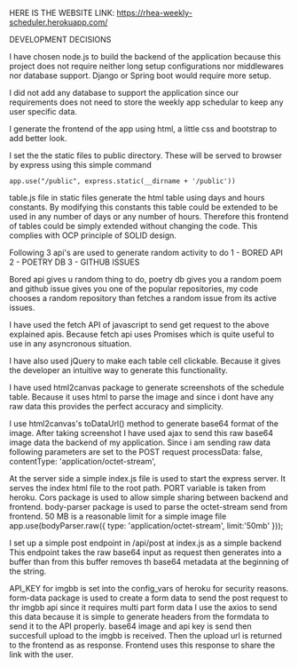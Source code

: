 HERE IS THE WEBSITE LINK:
https://rhea-weekly-scheduler.herokuapp.com/


DEVELOPMENT DECISIONS

I have chosen node.js to build the backend of the application because this project does not require neither long setup configurations nor middlewares nor database support. Django or Spring boot would require more setup. 

I did not add any database to support the application since our requirements does not need to store the weekly app schedular to keep any user specific data.

I generate the frontend of the app using html, a little css and bootstrap to add better look. 

I set the the static files to public directory. These will be served to browser by express using this simple command 
``` 
app.use("/public", express.static(__dirname + '/public'))
```

table.js file in static files generate the html table using days and hours constants. By modifying this constants this table could be extended to be used in any number of days or any number of hours. Therefore this frontend of tables could be simply extended without changing the code. This complies with OCP principle of SOLID design.

Following 3 api's are used to generate random activity to do
1 - BORED API
2 - POETRY DB
3 - GITHUB ISSUES

Bored api gives u random thing to do, poetry db gives you a random poem and github issue gives you one of the popular repositories, my code chooses a random repository than fetches a random issue from its active issues.

I have used the fetch API of javascript to send get request to the above explained apis. Because fetch api uses Promises which is quite useful to use in any asyncronous situation.

I have also used jQuery to make each table cell clickable. Because it gives the developer an intuitive way to generate this functionality.

I have used html2canvas package to generate screenshots of the schedule table. Because it uses html to parse the image and since i dont have any raw data this provides the perfect accuracy and simplicity.

I use html2canvas's toDataUrl() method to generate base64 format of the image. After taking screenshot I have used ajax to send this raw base64 image data the backend of my application.
Since i am sending raw data following parameters are set to the POST request
processData: false,
contentType: 'application/octet-stream',

At the server side a simple index.js file is used to start the express server. It serves the index html file to the root path. PORT variable is taken from heroku. Cors package is used to allow simple sharing between backend and frontend. body-parser package is used to parse the octet-stream send from frontend. 50 MB is a reasonable limit for a simple image file
app.use(bodyParser.raw({
  type: 'application/octet-stream',
  limit:'50mb'
}));

I set up a simple post endpoint in /api/post at index.js as a simple backend 
This endpoint takes the raw base64 input as request then generates into a buffer than from this buffer
removes th base64 metadata at the beginning of the string. 

API_KEY for imgbb is set into the config_vars of heroku for security reasons. form-data package is used to create a form data to send the post request to thr imgbb api since it requires multi part form data
I use the axios to send this data because it is simple to generate headers from the formdata to send it to the API properly. base64 image and api key is send then succesfull upload to the imgbb is received. Then the upload url is returned to the frontend as as response. Frontend uses this response to share the link with the user.



